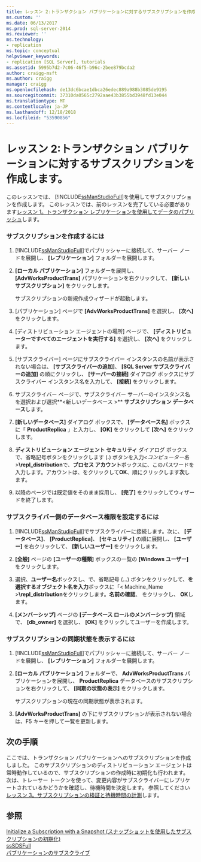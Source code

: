 ```yaml
---
title: レッスン 2:トランザクション パブリケーションに対するサブスクリプションを作成する |Microsoft Docs
ms.custom: ''
ms.date: 06/13/2017
ms.prod: sql-server-2014
ms.reviewer: ''
ms.technology:
- replication
ms.topic: conceptual
helpviewer_keywords:
- replication [SQL Server], tutorials
ms.assetid: 5995b7d2-7c06-46f5-b96c-2bee879bcda2
author: craigg-msft
ms.author: craigg
manager: craigg
ms.openlocfilehash: de13dc6bcae1dbca26edec889a988b3085de9195
ms.sourcegitcommit: 37310da0565c2792aae43b3855bd3948fd13e044
ms.translationtype: MT
ms.contentlocale: ja-JP
ms.lasthandoff: 12/18/2018
ms.locfileid: "53590856"
---
```

# <a name="lesson-2-creating-a-subscription-to-the-transactional-publication"></a>レッスン 2:トランザクション パブリケーションに対するサブスクリプションを作成します。
  このレッスンでは、 [!INCLUDE[ssManStudioFull](../../includes/ssmanstudiofull-md.md)]を使用してサブスクリプションを作成します。 このレッスンでは、前のレッスンを完了している必要があります[レッスン 1。トランザクション レプリケーションを使用してデータのパブリッシュ](lesson-1-publishing-data-using-transactional-replication.md)します。  
  
### <a name="to-create-the-subscription"></a>サブスクリプションを作成するには  
  
1.  [!INCLUDE[ssManStudioFull](../../includes/ssmanstudiofull-md.md)]でパブリッシャーに接続して、サーバー ノードを展開し、 **[レプリケーション]** フォルダーを展開します。  
  
2.  **[ローカル パブリケーション]** フォルダーを展開し、 **[AdvWorksProductTrans]** パブリケーションを右クリックして、 **[新しいサブスクリプション]** をクリックします。  
  
     サブスクリプションの新規作成ウィザードが起動します。  
  
3.  [パブリケーション] ページで **[AdvWorksProductTrans]** を選択し、 **[次へ]** をクリックします。  
  
4.  [ディストリビューション エージェントの場所] ページで、 **[ディストリビューターですべてのエージェントを実行する]** を選択し、 **[次へ]** をクリックします。  
  
5.  [サブスクライバー] ページにサブスクライバー インスタンスの名前が表示されない場合は、 **[サブスクライバーの追加]**、 **[SQL Server サブスクライバーの追加]** の順にクリックし、 **[サーバーの接続]** ダイアログ ボックスにサブスクライバー インスタンス名を入力して、 **[接続]** をクリックします。  
  
6.  サブスクライバー ページで、サブスクライバー サーバーのインスタンス名を選択および選択**\<新しいデータベース >** **サブスクリプション データベース**します。  
  
7.  **[新しいデータベース]** ダイアログ ボックスで、 **[データベース名]** ボックスに「 **ProductReplica** 」と入力し、 **[OK]** をクリックして **[次へ]** をクリックします。  
  
8.  **ディストリビューション エージェント セキュリティ** ダイアログ ボックスで、省略記号ボタンをクリックします (**.**) ボタンを入力\<_コンピューター名 >_**\repl_distribution**で、**プロセス アカウント**ボックスに、このパスワードを入力します。アカウントは、をクリックして**OK**、順にクリックします**次**します。  
  
9. 以降のページでは既定値をそのまま採用し、 **[完了]** をクリックしてウィザードを終了します。  
  
### <a name="setting-database-permissions-at-the-subscriber"></a>サブスクライバー側のデータベース権限を設定するには  
  
1.  [!INCLUDE[ssManStudioFull](../../includes/ssmanstudiofull-md.md)]でサブスクライバーに接続します。次に、 **[データベース]**、 **[ProductReplica]**、 **[セキュリティ]** の順に展開し、 **[ユーザー]** を右クリックして、 **[新しいユーザー]** をクリックします。  
  
2.  **[全般]** ページの **[ユーザーの種類]** ボックスの一覧の **[Windows ユーザー]** をクリックします。  
  
3.  選択、**ユーザー名**ボックスし、で、省略記号 (...) ボタンをクリックして、**を選択するオブジェクト名を入力**ボックスに「< Machine_Name >**\repl_distribution**をクリックします。**名前の確認**、 をクリックし、 **OK**します。  
  
4.  **[メンバーシップ]** ページの **[データベース ロールのメンバーシップ]** 領域で、 **[db_owner]** を選択し、 **[OK]** をクリックしてユーザーを作成します。  
  
### <a name="to-view-the-synchronization-status-of-the-subscription"></a>サブスクリプションの同期状態を表示するには  
  
1.  [!INCLUDE[ssManStudioFull](../../includes/ssmanstudiofull-md.md)]でパブリッシャーに接続して、サーバー ノードを展開し、 **[レプリケーション]** フォルダーを展開します。  
  
2.  **[ローカル パブリケーション]** フォルダーで、 **AdvWorksProductTrans** パブリケーションを展開し、 **ProductReplica** データベースのサブスクリプションを右クリックして、 **[同期の状態の表示]** をクリックします。  
  
     サブスクリプションの現在の同期状態が表示されます。  
  
3.  **[AdvWorksProductTrans]** の下にサブスクリプションが表示されない場合は、F5 キーを押して一覧を更新します。  
  
## <a name="next-steps"></a>次の手順  
 ここでは、トランザクション パブリケーションへのサブスクリプションを作成しました。 このサブスクリプションのディストリビューション エージェントは常時動作しているので、サブスクリプションの作成時に初期化も行われます。 次は、トレーサー トークンを使って、変更内容がサブスクライバーにレプリケートされているかどうかを確認し、待機時間を決定します。 参照してください[レッスン 3。サブスクリプションの検証と待機時間の計測](lesson-3-validating-the-subscription-and-measuring-latency.md)します。  
  
## <a name="see-also"></a>参照  
 [Initialize a Subscription with a Snapshot (スナップショットを使用したサブスクリプションの初期化)](initialize-a-subscription-with-a-snapshot.md)   
 [ssSDSFull](create-a-push-subscription.md)   
 [パブリケーションのサブスクライブ](subscribe-to-publications.md)  
  
  
